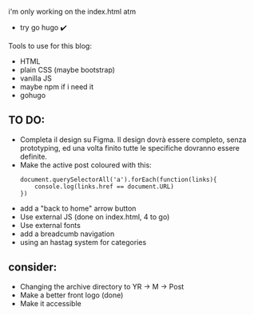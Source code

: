 i'm only working on the index.html atm

- try go hugo ✔️

Tools to use for this blog:

- HTML
- plain CSS (maybe bootstrap)
- vanilla JS
- maybe npm if i need it
- gohugo

## TO DO: 

- Completa il design su Figma. Il design dovrà essere completo, senza
prototyping, ed una volta finito tutte le specifiche dovranno essere definite.
- Make the active post coloured with this:
    ```
    document.querySelectorAll('a').forEach(function(links){
        console.log(links.href == document.URL)
    })
    ```
- add a "back to home" arrow button
- Use external JS (done on index.html, 4 to go)
- Use external fonts
- add a breadcumb navigation
- using an hastag system for categories

## consider:

- Changing the archive directory to YR -> M -> Post
- Make a better front logo (done)
- Make it accessible
